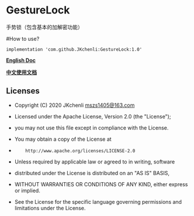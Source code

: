 # GestureLock
手势锁（包含基本的加解密功能）

#How to use?
```
implementation 'com.github.JKchenli:GestureLock:1.0'
```

[**English Doc**](https://github.com/JKchenli/GestureLock/blob/main/Manual.md)

[**中文使用文档**](https://github.com/JKchenli/GestureLock/blob/main/Manual_CN.md)


## Licenses
- Copyright (C) 2020 JKchenli <mszs1405@163.com>

- Licensed under the Apache License, Version 2.0 (the "License");
- you may not use this file except in compliance with the License.
- You may obtain a copy of the License at

-         http://www.apache.org/licenses/LICENSE-2.0

- Unless required by applicable law or agreed to in writing, software
- distributed under the License is distributed on an "AS IS" BASIS,
- WITHOUT WARRANTIES OR CONDITIONS OF ANY KIND, either express or implied.
- See the License for the specific language governing permissions and
  limitations under the License.